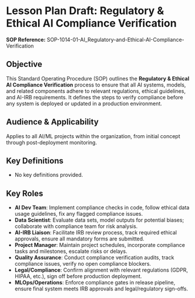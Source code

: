 # Lesson Plan Draft: Regulatory & Ethical AI Compliance Verification

**SOP Reference:** SOP-1014-01-AI_Regulatory-and-Ethical-AI-Compliance-Verification

## Objective

This Standard Operating Procedure (SOP) outlines the **Regulatory & Ethical AI Compliance Verification** process to ensure that all AI systems, models, and related components adhere to relevant regulations, ethical guidelines, and AI-IRB requirements. It defines the steps to verify compliance before any system is deployed or updated in a production environment.

## Audience & Applicability

Applies to all AI/ML projects within the organization, from initial concept through post-deployment monitoring.

## Key Definitions

- No key definitions provided.

## Key Roles

- **AI Dev Team**: Implement compliance checks in code, follow ethical data usage guidelines, fix any flagged compliance issues.
- **Data Scientist**: Evaluate data sets, model outputs for potential biases; collaborate with compliance team for risk analysis.
- **AI-IRB Liaison**: Facilitate IRB review process, track required ethical approvals, ensure all mandatory forms are submitted.
- **Project Manager**: Maintain project schedules, incorporate compliance tasks and milestones, escalate risks or delays.
- **Quality Assurance**: Conduct compliance verification audits, track compliance issues, verify no open compliance blockers.
- **Legal/Compliance**: Confirm alignment with relevant regulations (GDPR, HIPAA, etc.), sign off before production deployment.
- **MLOps/Operations**: Enforce compliance gates in release pipeline, ensure final system meets IRB approvals and legal/regulatory sign-offs.

